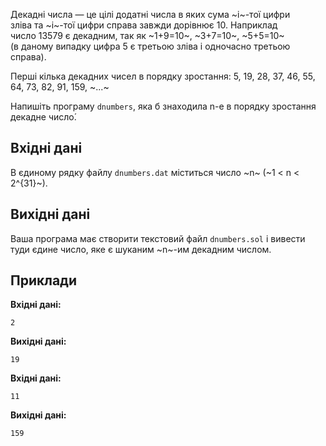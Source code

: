 Декадні числа&nbsp;— це&nbsp;цілі додатні числа в&nbsp;яких сума ~і~-тої цифри зліва&nbsp;та&nbsp;~і~-тої цифри справа завжди дорівнює 10. Наприклад число&nbsp;13579 є&nbsp;декадним, так&nbsp;як ~1+9=10~, ~3+7=10~, ~5+5=10~ (в&nbsp;даному випадку цифра&nbsp;5 є&nbsp;третьою зліва&nbsp;і&nbsp;одночасно третьою справа).

Перші кілька декадних чисел в&nbsp;порядку зростання: 5, 19, 28, 37, 46, 55, 64, 73, 82, 91, 159, ~...~

Напишіть програму `dnumbers`, яка&nbsp;б знаходила n-e&nbsp;в порядку зростання декадне число́.

## Вхідні дані
В&nbsp;єдиному рядку файлу `dnumbers.dat` міститься число ~n~ (~1 < n < 2^{31}~).

## Вихідні дані
Ваша програма має створити текстовий файл `dnumbers.sol` і&nbsp;вивести туди єдине число, яке&nbsp;є&nbsp;шуканим ~n~-им декадним числом.

## Приклади
**Вхідні дані:**
```
2
```

**Вихідні дані:**
```
19
```
**Вхідні дані:**
```
11
```

**Вихідні дані:**
```
159
```